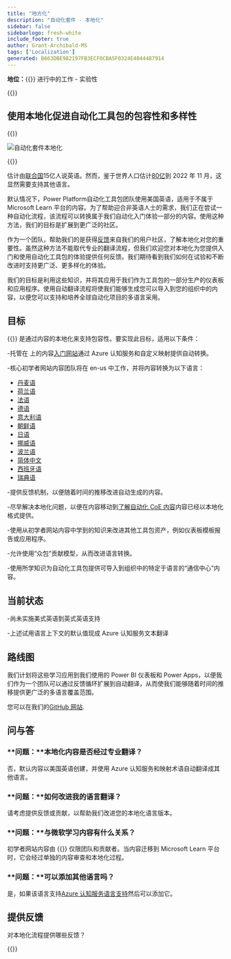 ```yaml
---
title: "地方化"
description: "自动化套件 - 本地化"
sidebar: false
sidebarlogo: fresh-white
include_footer: true
author: Grant-Archibald-MS
tags: ['Localization']
generated: B663DBE982197FB3ECF0CBA5F0324E4044487914
---
```


**地位：**{{<externalImage src="https://github.githubassets.com/images/icons/emoji/unicode/1f6a7.png" size="16x16" text="Construction Icon">}} 进行中的工作 - 实验性

{{<toc>}}

## 使用本地化促进自动化工具包的包容性和多样性

{{<border>}}

![自动化套件本地化](/images/automation-kit-localization.png)

{{</border>}}

估计由[联合国](https://hr.un.org/unhq/languages/english)15亿人说英语。然而，鉴于世界人口估计[80亿](https://www.un.org/en/desa/world-population-reach-8-billion-15-november-2022)到 2022 年 11 月，这显然需要支持其他语言。

默认情况下，Power Platform自动化工具包团队使用美国英语，适用于不属于 Microsoft Learn 平台的内容。为了帮助迎合非英语人士的需求，我们正在尝试一种自动化流程，该流程可以转换属于我们自动化入门体验一部分的内容。使用这种方法，我们的目标是扩展到更广泛的社区。

作为一个团队，帮助我们的是获得[反馈](/zh-hans#provide-feedback)来自我们的用户社区，了解本地化对您的重要性。虽然这种方法不能取代专业的翻译流程，但我们欢迎您对本地化为您提供入门和使用自动化工具包的体验提供任何反馈。我们期待看到我们如何在试验和不断改进时支持更广泛、更多样化的体验。

我们的目标是利用这些知识，并将其应用于我们作为工具包的一部分生产的仪表板和应用程序。使用自动翻译流程将使我们能够生成您可以导入到您的组织中的内容，以便您可以支持和培养全球自动化项目的多语言采用。

## 目标

{{<product-name>}} 是通过内容的本地化来支持包容性。要实现此目标，适用以下条件：

-托管在 上的内容[入门网站](https://aka.ms/ak4pp/starter)通过 Azure 认知服务和自定义映射提供自动转换。

-核心初学者网站内容团队将在 en-us 中工作，并将内容转换为以下语言：

  - [丹麦语](https://microsoft.github.io/powercat-automation-kit/da/)
  - [荷兰语](https://microsoft.github.io/powercat-automation-kit/nl/)
  - [法语](https://microsoft.github.io/powercat-automation-kit/fr/)
  - [德语](https://microsoft.github.io/powercat-automation-kit/de/) 
  - [意大利语](https://microsoft.github.io/powercat-automation-kit/it/)
  - [朝鲜语](https://microsoft.github.io/powercat-automation-kit/ko/)
  - [日语](https://microsoft.github.io/powercat-automation-kit/ja/)
  - [挪威语](https://microsoft.github.io/powercat-automation-kit/nb/)
  - [波兰语](https://microsoft.github.io/powercat-automation-kit/pl/)
  - [简体中文](https://microsoft.github.io/powercat-automation-kit/zh-hans)
  - [西班牙语](https://microsoft.github.io/powercat-automation-kit/es/)
  - [瑞典语](https://microsoft.github.io/powercat-automation-kit/sv/)

-提供反馈机制，以便随着时间的推移改进自动生成的内容。

-尽早解决本地化问题，以便在内容移动到[了解自动化 CoE 内容](https://aka.ms/AutomationCoE)内容已经以本地化格式提供。

-使用从初学者网站内容中学到的知识来改进其他工具包资产，例如仪表板模板报告或应用程序。

-允许使用“众包”贡献模型，从而改进语言转换。

-使用所学知识为自动化工具包提供可导入到组织中的特定于语言的“通信中心”内容。

## 当前状态

-尚未实施美式英语到英式英语支持

-上述试用语言上下文的默认值现成 Azure 认知服务文本翻译

## 路线图

我们计划将这些学习应用到我们使用的 Power BI 仪表板和 Power Apps，以便我们作为一个团队可以通过反馈循环扩展到自动翻译，从而使我们能够随着时间的推移提供更广泛的多语言覆盖范围。

您可以在我们的[GitHub 网站](https://github.com/microsoft/powercat-automation-kit/issues?q=is%3Aopen+is%3Aissue+label%3Alocalization).

## 问与答

### **问题：**本地化内容是否经过专业翻译？

否，默认内容以美国英语创建，并使用 Azure 认知服务和映射术语自动翻译成其他语言。

### **问题：**如何改进我的语言翻译？

请考虑提供反馈或贡献，以帮助我们改进您的本地化语言版本。

### **问题：**与微软学习内容有什么关系？

初学者网站内容由 {{<product-name>}} 仅限团队和贡献者。当内容迁移到 Microsoft Learn 平台时，它会经过单独的内容审查和本地化过程。

### **问题：**可以添加其他语言吗？

是，如果该语言支持[Azure 认知服务语言支持](https://learn.microsoft.com/azure/cognitive-services/language-support)然后可以添加它。

## 提供反馈

对本地化流程提供哪些反馈？

{{<questions name="/content/zh-hans/localization.json" completed="感谢您完成问题" showNavigationButtons="false" locale="zh-hans">}}
